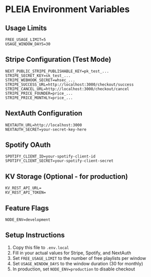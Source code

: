 # PLEIA Environment Variables

## Usage Limits
```
FREE_USAGE_LIMIT=5
USAGE_WINDOW_DAYS=30
```

## Stripe Configuration (Test Mode)
```
NEXT_PUBLIC_STRIPE_PUBLISHABLE_KEY=pk_test_...
STRIPE_SECRET_KEY=sk_test_...
STRIPE_WEBHOOK_SECRET=whsec_...
STRIPE_SUCCESS_URL=http://localhost:3000/checkout/success
STRIPE_CANCEL_URL=http://localhost:3000/checkout/cancel
STRIPE_PRICE_FOUNDER=price_...
STRIPE_PRICE_MONTHLY=price_...
```

## NextAuth Configuration
```
NEXTAUTH_URL=http://localhost:3000
NEXTAUTH_SECRET=your-secret-key-here
```

## Spotify OAuth
```
SPOTIFY_CLIENT_ID=your-spotify-client-id
SPOTIFY_CLIENT_SECRET=your-spotify-client-secret
```

## KV Storage (Optional - for production)
```
KV_REST_API_URL=
KV_REST_API_TOKEN=
```

## Feature Flags
```
NODE_ENV=development
```

## Setup Instructions

1. Copy this file to `.env.local`
2. Fill in your actual values for Stripe, Spotify, and NextAuth
3. Set `FREE_USAGE_LIMIT` to the number of free playlists per window
4. Set `USAGE_WINDOW_DAYS` to the window duration (30 for monthly)
5. In production, set `NODE_ENV=production` to disable checkout


